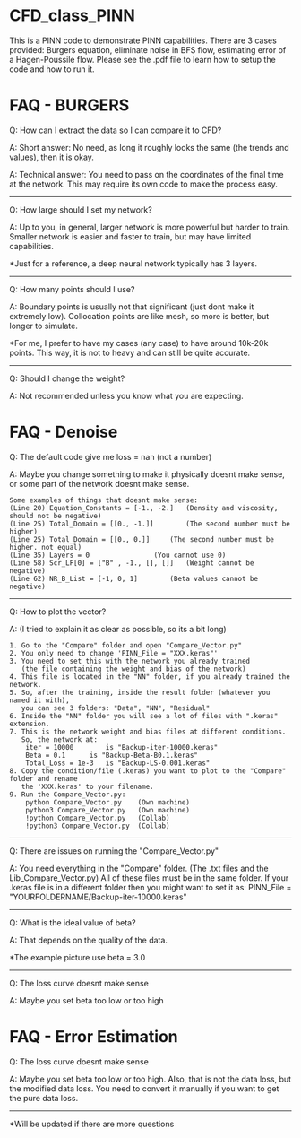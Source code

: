 # CFD_class_PINN

This is a PINN code to demonstrate PINN capabilities. There are 3 cases provided: Burgers equation, eliminate noise in BFS flow, estimating error of a Hagen-Poussile flow. Please see the .pdf file to learn how to setup the code and how to run it.
 


# FAQ - BURGERS
   
Q:	How can I extract the data so I can compare it to CFD?

A:	Short answer:	No need, as long it roughly looks the same (the trends and values), then it is okay.

A:	Technical answer: 
        You need to pass on the coordinates of the final time at the network. 
	This may require its own code to make the process easy.
	

--- 
Q:	How large should I set my network?

A:	Up to you, in general, larger network is more powerful but harder to train.
	Smaller network is easier and faster to train, but may have limited capabilities.
	
 *Just for a reference, a deep neural network typically has 3 layers.


--- 	
Q:	How many points should I use?

A:	Boundary points is usually not that significant (just dont make it extremely low).
	Collocation points are like mesh, so more is better, but longer to simulate.
 
*For me, I prefer to have my cases (any case) to have around 10k-20k points.
	  This way, it is not to heavy and can still be quite accurate.

--- 	
Q:	Should I change the weight?

A:	Not recommended unless you know what you are expecting.


# FAQ - Denoise
Q:	The default code give me loss = nan (not a number)

A:	Maybe you change something to make it physically doesnt make sense, or
	some part of the network doesnt make sense.
	
	Some examples of things that doesnt make sense:
	(Line 20) Equation_Constants = [-1., -2.]	(Density and viscosity, should not be negative)
	(Line 25) Total_Domain = [[0., -1.]]		(The second number must be higher)
	(Line 25) Total_Domain = [[0., 0.]]		(The second number must be higher. not equal)
	(Line 35) Layers = 0				(You cannot use 0)
	(Line 58) Scr_LF[0] = ["B" , -1., [], []]	(Weight cannot be negative)
	(Line 62) NR_B_List = [-1, 0, 1]		(Beta values cannot be negative)
	
---
Q:	How to plot the vector?

A:	(I tried to explain it as clear as possible, so its a bit long)

	1. Go to the "Compare" folder and open "Compare_Vector.py"
	2. You only need to change 'PINN_File = "XXX.keras"'
	3. You need to set this with the network you already trained 
	   (the file containing the weight and bias of the network)
	4. This file is located in the "NN" folder, if you already trained the network.
	5. So, after the training, inside the result folder (whatever you named it with),
	   you can see 3 folders: "Data", "NN", "Residual"
	6. Inside the "NN" folder you will see a lot of files with ".keras" extension.
	7. This is the network weight and bias files at different conditions.
	   So, the network at:
	   	iter = 10000 		is "Backup-iter-10000.keras"
	   	Beta = 0.1 		is "Backup-Beta-B0.1.keras"
	   	Total_Loss = 1e-3	is "Backup-LS-0.001.keras"
	8. Copy the condition/file (.keras) you want to plot to the "Compare" folder and rename
	   the 'XXX.keras' to your filename.
	9. Run the Compare_Vector.py:
		python Compare_Vector.py	(Own machine)
		python3 Compare_Vector.py	(Own machine)
		!python Compare_Vector.py	(Collab)
		!python3 Compare_Vector.py	(Collab)

---
Q:	There are issues on running the "Compare_Vector.py"

A:	You need everything in the "Compare" folder. (The .txt files and the Lib_Compare_Vector.py)
	All of these files must be in the same folder.
	If your .keras file is in a different folder then you might want to set it as:
		PINN_File = "YOURFOLDERNAME/Backup-iter-10000.keras"
		
---		
Q:	What is the ideal value of beta?

A:	That depends on the quality of the data.

*The example picture use beta = 3.0
	
---
Q:	The loss curve doesnt make sense

A:	Maybe you set beta too low or too high


# FAQ - Error Estimation

Q:	The loss curve doesnt make sense

A:	Maybe you set beta too low or too high. Also, that is not the data loss, but the modified data loss. You need to convert it manually if you want to get the pure data loss.



---
*Will be updated if there are more questions
